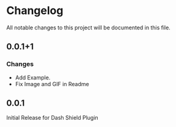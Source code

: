 # Changelog
All notable changes to this project will be documented in this file.
## 0.0.1+1
### Changes
* Add Example.
* Fix Image and GIF in Readme


## 0.0.1
Initial Release for Dash Shield Plugin
